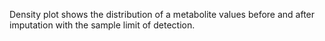 Density plot shows the distribution of a metabolite values before and after imputation with the sample limit of detection.